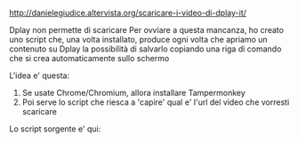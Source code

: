 http://danielegiudice.altervista.org/scaricare-i-video-di-dplay-it/

Dplay non permette di scaricare
Per ovviare a questa mancanza, 
ho creato uno script che, una volta installato, 
produce ogni volta che apriamo un contenuto su Dplay la possibilità di salvarlo copiando una riga di comando 
che si crea automaticamente sullo schermo


L'idea e' questa:
1. Se usate Chrome/Chromium, allora installare Tampermonkey
2. Poi serve lo script che riesca a 'capire' qual e' l'url del video che vorresti scaricare

Lo script sorgente e' qui:
